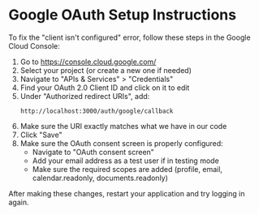 # Google OAuth Setup Instructions

To fix the "client isn't configured" error, follow these steps in the Google Cloud Console:

1. Go to https://console.cloud.google.com/
2. Select your project (or create a new one if needed)
3. Navigate to "APIs & Services" > "Credentials"
4. Find your OAuth 2.0 Client ID and click on it to edit
5. Under "Authorized redirect URIs", add:
   ```
   http://localhost:3000/auth/google/callback
   ```
6. Make sure the URI exactly matches what we have in our code
7. Click "Save"
8. Make sure the OAuth consent screen is properly configured:
   - Navigate to "OAuth consent screen"
   - Add your email address as a test user if in testing mode
   - Make sure the required scopes are added (profile, email, calendar.readonly, documents.readonly)

After making these changes, restart your application and try logging in again.
